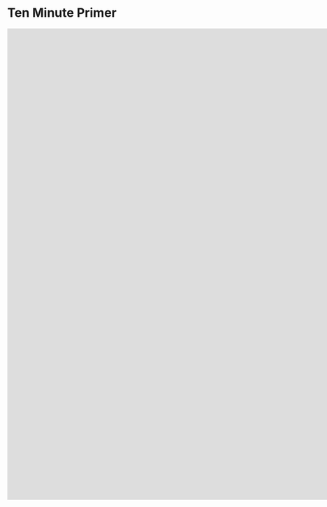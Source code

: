 <!--
    This source file is part of the open source project
    ExpressionEngine User Guide (https://github.com/ExpressionEngine/ExpressionEngine-User-Guide)

    @link      https://expressionengine.com/
    @copyright Copyright (c) 2003-2019, EllisLab Corp. (https://ellislab.com)
    @license   https://expressionengine.com/license Licensed under Apache License, Version 2.0
-->

# Ten Minute Primer

<div class="video-wrapper">
<iframe src="https://www.youtube.com/embed/qKaOirMRz2s?vq=HD1080" width="1920" height="1080" frameborder="0" webkitallowfullscreen mozallowfullscreen allowfullscreen></iframe>
</div>
